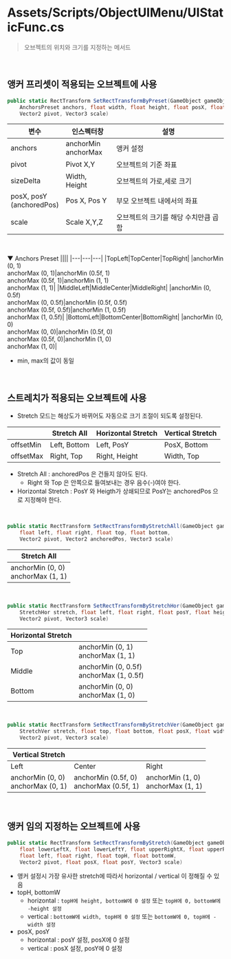 # Assets/Scripts/ObjectUIMenu/UIStaticFunc.cs
> 오브젝트의 위치와 크기를 지정하는 메서드
<br>

## 앵커 프리셋이 적용되는 오브젝트에 사용
```csharp
public static RectTransform SetRectTransformByPreset(GameObject gameObject,
    AnchorsPreset anchors, float width, float height, float posX, float posY,
    Vector2 pivot, Vector3 scale)
```

|변수|인스펙터창|설명|
|---|---|---|
|anchors|anchorMin<br>anchorMax|앵커 설정|
|pivot|Pivot X,Y|오브젝트의 기준 좌표|
|sizeDelta|Width, Height|오브젝트의 가로,세로 크기|
|posX, posY<br>(anchoredPos)|Pos X, Pos Y|부모 오브젝트 내에서의 좌표|
|scale|Scale X,Y,Z|오브젝트의 크기를 해당 수치만큼 곱함|
<br>

▼ Anchors Preset
||||
|---|---|---|
|TopLeft|TopCenter|TopRight|
|anchorMin (0, 1)<br>anchorMax (0, 1)|anchorMin (0.5f, 1)<br>anchorMax (0.5f, 1)|anchorMin (1, 1)<br>anchorMax (1, 1)|
|MiddleLeft|MiddleCenter|MiddleRight|
|anchorMin (0, 0.5f)<br>anchorMax (0, 0.5f)|anchorMin (0.5f, 0.5f)<br>anchorMax (0.5f, 0.5f)|anchorMin (1, 0.5f)<br>anchorMax (1, 0.5f)|
|BottomLeft|BottomCenter|BottomRight|
|anchorMin (0, 0)<br>anchorMax (0, 0)|anchorMin (0.5f, 0)<br>anchorMax (0.5f, 0)|anchorMin (1, 0)<br>anchorMax (1, 0)|
- min, max의 값이 동일
<br>

## 스트레치가 적용되는 오브젝트에 사용
- Stretch 모드는 해상도가 바뀌어도 자동으로 크기 조절이 되도록 설정된다.

||Stretch All|Horizontal Stretch|Vertical Stretch|
|---|---|---|---|
|offsetMin|Left, Bottom|Left, PosY|PosX, Bottom|
|offsetMax|Right, Top|Right, Height|Width, Top|
- Stretch All : anchoredPos 은 건들지 않아도 된다.
    - Right 와 Top 은 안쪽으로 들여보내는 경우 음수(-)여야 한다.
- Horizontal Stretch : PosY 와 Heigth가 상쇄되므로 PosY는 anchoredPos 으로 지정해야 한다.
<br>

```csharp
public static RectTransform SetRectTransformByStretchAll(GameObject gameObject,
    float left, float right, float top, float bottom,
    Vector2 pivot, Vector2 anchoredPos, Vector3 scale)
```

|Stretch All|
|---|
|anchorMin (0, 0)<br>anchorMax (1, 1)|
<br>

```csharp
public static RectTransform SetRectTransformByStretchHor(GameObject gameObject,
    StretchHor stretch, float left, float right, float posY, float height,
    Vector2 pivot, Vector3 scale)
```

|Horizontal Stretch||
|---|---|
|Top|anchorMin (0, 1)<br>anchorMax (1, 1)|
|Middle|anchorMin (0, 0.5f)<br>anchorMax (1, 0.5f)|
|Bottom|anchorMin (0, 0)<br>anchorMax (1, 0)|
<br>

```csharp
public static RectTransform SetRectTransformByStretchVer(GameObject gameObject,
    StretchVer stretch, float top, float bottom, float posX, float width,
    Vector2 pivot, Vector3 scale)
```

|Vertical Stretch|||
|---|---|---|
|Left|Center|Right|
|anchorMin (0, 0)<br>anchorMax (0, 1)|anchorMin (0.5f, 0)<br>anchorMax (0.5f, 1)|anchorMin (1, 0)<br>anchorMax (1, 1)|
<br>

## 앵커 임의 지정하는 오브젝트에 사용
```csharp
public static RectTransform SetRectTransformByStretch(GameObject gameObject,
    float lowerLeftX, float lowerLeftY, float upperRightX, float upperRightY,
    float left, float right, float topH, float bottomW,
    Vector2 pivot, float posX, float posY, Vector3 scale)
```
- 앵커 설정시 가장 유사한 stretch에 따라서 horizontal / vertical 이 정해질 수 있음
- topH, bottomW
    - horizontal : `topH에 height, bottomW에 0 설정` 또는 `topH에 0, bottomW에 -height 설정`
    - vertical : `bottomW에 width, topH에 0 설정` 또는 `bottomW에 0, topH에 -width 설정`
- posX, posY
    - horizontal : posY 설정, posX에 0 설정
    - vertical : posX 설정, posY에 0 설정
